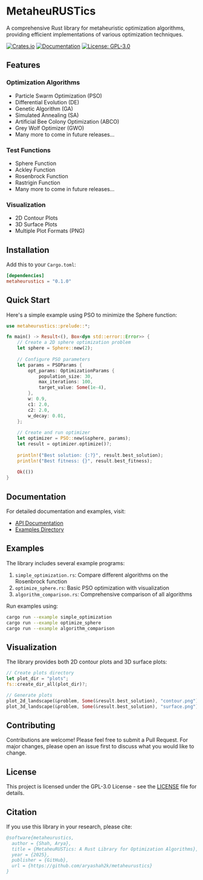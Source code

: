 # MetaheuRUSTics

A comprehensive Rust library for metaheuristic optimization algorithms, providing efficient implementations of various optimization techniques.

[![Crates.io](https://img.shields.io/crates/v/metaheurustics.svg)]([https://crates.io/crates/metaheurustics](https://crates.io/crates/metaheurustics-rs))
[![Documentation](https://docs.rs/metaheurustics/badge.svg)]([https://docs.rs/metaheurustics](https://docs.rs/metaheurustics-rs/0.1.0/metaheurustics_rs/))
[![License: GPL-3.0](https://img.shields.io/badge/License-GPL%203.0-blue.svg)](https://www.gnu.org/licenses/gpl-3.0)

## Features

### Optimization Algorithms
- Particle Swarm Optimization (PSO)
- Differential Evolution (DE)
- Genetic Algorithm (GA)
- Simulated Annealing (SA)
- Artificial Bee Colony Optimization (ABCO)
- Grey Wolf Optimizer (GWO)
- Many more to come in future releases...

### Test Functions
- Sphere Function
- Ackley Function
- Rosenbrock Function
- Rastrigin Function
- Many more to come in future releases...

### Visualization
- 2D Contour Plots
- 3D Surface Plots
- Multiple Plot Formats (PNG)

## Installation

Add this to your `Cargo.toml`:

```toml
[dependencies]
metaheurustics = "0.1.0"
```

## Quick Start

Here's a simple example using PSO to minimize the Sphere function:

```rust
use metaheurustics::prelude::*;

fn main() -> Result<(), Box<dyn std::error::Error>> {
    // Create a 2D sphere optimization problem
    let sphere = Sphere::new(2);
    
    // Configure PSO parameters
    let params = PSOParams {
        opt_params: OptimizationParams {
            population_size: 30,
            max_iterations: 100,
            target_value: Some(1e-4),
        },
        w: 0.9,
        c1: 2.0,
        c2: 2.0,
        w_decay: 0.01,
    };
    
    // Create and run optimizer
    let optimizer = PSO::new(&sphere, params);
    let result = optimizer.optimize()?;
    
    println!("Best solution: {:?}", result.best_solution);
    println!("Best fitness: {}", result.best_fitness);
    
    Ok(())
}
```

## Documentation

For detailed documentation and examples, visit:
- [API Documentation](https://docs.rs/metaheurustics)
- [Examples Directory](https://github.com/aryashah2k/metaheurustics/tree/main/examples)

## Examples

The library includes several example programs:
1. `simple_optimization.rs`: Compare different algorithms on the Rosenbrock function
2. `optimize_sphere.rs`: Basic PSO optimization with visualization
3. `algorithm_comparison.rs`: Comprehensive comparison of all algorithms

Run examples using:
```bash
cargo run --example simple_optimization
cargo run --example optimize_sphere
cargo run --example algorithm_comparison
```

## Visualization

The library provides both 2D contour plots and 3D surface plots:
```rust
// Create plots directory
let plot_dir = "plots";
fs::create_dir_all(plot_dir)?;

// Generate plots
plot_2d_landscape(&problem, Some(&result.best_solution), "contour.png")?;
plot_3d_landscape(&problem, Some(&result.best_solution), "surface.png")?;
```

## Contributing

Contributions are welcome! Please feel free to submit a Pull Request. For major changes, please open an issue first to discuss what you would like to change.

## License

This project is licensed under the GPL-3.0 License - see the [LICENSE](LICENSE) file for details.

## Citation

If you use this library in your research, please cite:
```bibtex
@software{metaheurustics,
  author = {Shah, Arya},
  title = {MetaheuRUSTics: A Rust Library for Optimization Algorithms},
  year = {2025},
  publisher = {GitHub},
  url = {https://github.com/aryashah2k/metaheurustics}
}
